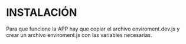 # INSTALACIÓN

Para que funcione la APP hay que copiar el archivo enviroment.dev.js y crear un archivo enviroment.js con las variables necesarias.
